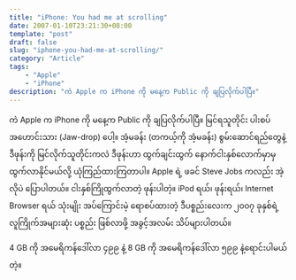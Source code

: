 ```yaml
---
title: "iPhone: You had me at scrolling"
date: 2007-01-10T23:21:30+08:00
template: "post"  
draft: false  
slug: "iphone-you-had-me-at-scrolling/"  
category: "Article"
tags:
    - "Apple"
    - "iPhone" 
description: "ကဲ Apple က iPhone ကို မနေ့က Public ကို ချပြလိုက်ပါပြီ။"
---
```

ကဲ Apple က iPhone ကို မနေ့က Public ကို ချပြလိုက်ပါပြီ။ မြင်ရသူတိုင်း ပါးစပ်အဟောင်းသား (Jaw-drop) ပေါ့။ အံ့မခန်း (တကယ့်ကို အံ့မခန်း) စွမ်းဆောင်ရည်တွေနဲ့ ဒီဖုန်းကို မြင်လိုက်သူတိုင်းကလဲ ဒီဖုန်းဟာ ထွက်ချင်းထွက် နောက်ငါးနှစ်လောက်မှာမှ ထွက်လာနိုင်မယ်လို့ ယုံကြည်ထားကြတာပါ။ Apple ရဲ့ ဖခင် Steve Jobs ကလည်း အဲ့လိုပဲ ပြောပါတယ်။ ငါးနှစ်ကြိုထွက်လာတဲ့ ဖုန်းပါတဲ့။ iPod ရယ်၊ ဖုန်းရယ်၊ Internet Browser ရယ် သုံးမျိုး အပ်ကြောင်းမဲ့ ရောစပ်ထားတဲ့ ဒီပစ္စည်းလေးက ၂၀၀၇ ခုနှစ်ရဲ့ လူကြိုက်အများဆုံး ပစ္စည်း ဖြစ်လာဖို့ အခွင့်အလမ်း သိပ်များပါတယ်။

4 GB ကို အမေရိကန်ဒေါ်လာ ၄၉၉ နဲ့ 8 GB ကို အမေရိကန်ဒေါ်လာ ၅၉၉ နဲ့ရောင်းပါမယ်တဲ့။